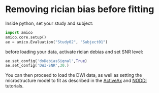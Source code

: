 # Removing rician bias before fitting

Inside python, set your study and subject:

```python
import amico
amico.core.setup()
ae = amico.Evaluation("Study02", "Subject01")
```

before loading your data, activate rician debias and set SNR level:

```python
ae.set_config('doDebiasSignal',True)
ae.set_config('DWI-SNR',30.)
```

You can then proceed to load the DWI data, as well as setting the microstructure model to fit as described in the [ActiveAx](ACTIVEAX_01.md) and [NODDI](NODDI_01.md) tutorials. 

